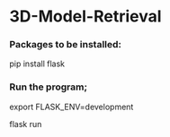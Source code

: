 # 3D-Model-Retrieval

### Packages to be installed:
pip install flask


### Run the program;
export FLASK_ENV=development

flask run
